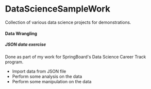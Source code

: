 # DataScienceSampleWork
Collection of various data science projects for demonstrations.


#### Data Wrangling
##### JSON data exercise
Done as part of my work for SpringBoard's Data Science Career Track program.
* Import data from JSON file
* Perform some analysis on the data
* Perform some manipulation on the data
